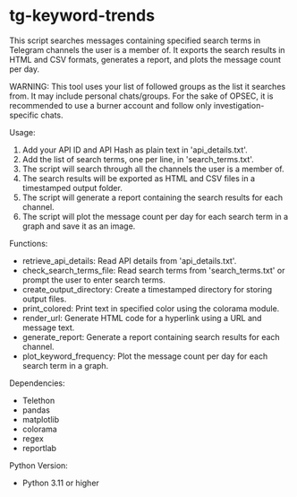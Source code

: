 # tg-keyword-trends

This script searches messages containing specified search terms in Telegram channels the user is a member of.
It exports the search results in HTML and CSV formats, generates a report, and plots the message count per day.

WARNING: This tool uses your list of followed groups as the list it searches from. It may include personal chats/groups.
         For the sake of OPSEC, it is recommended to use a burner account and follow only investigation-specific chats.

Usage:
1. Add your API ID and API Hash as plain text in 'api_details.txt'.
2. Add the list of search terms, one per line, in 'search_terms.txt'.
3. The script will search through all the channels the user is a member of.
4. The search results will be exported as HTML and CSV files in a timestamped output folder.
5. The script will generate a report containing the search results for each channel.
6. The script will plot the message count per day for each search term in a graph and save it as an image.

Functions:
- retrieve_api_details: Read API details from 'api_details.txt'.
- check_search_terms_file: Read search terms from 'search_terms.txt' or prompt the user to enter search terms.
- create_output_directory: Create a timestamped directory for storing output files.
- print_colored: Print text in specified color using the colorama module.
- render_url: Generate HTML code for a hyperlink using a URL and message text.
- generate_report: Generate a report containing search results for each channel.
- plot_keyword_frequency: Plot the message count per day for each search term in a graph.

Dependencies:
- Telethon
- pandas
- matplotlib
- colorama
- regex
- reportlab


Python Version:
- Python 3.11 or higher
